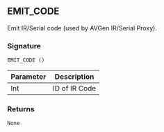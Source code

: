 ## EMIT\_CODE

Emit IR/Serial code (used by AVGen IR/Serial Proxy).


### Signature

`EMIT_CODE ()`


| Parameter | Description |
| --- | --- |
| Int | ID of IR Code |


### Returns

`None`